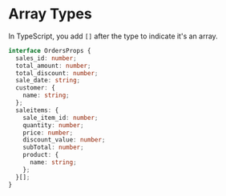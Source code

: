 # Array Types

In TypeScript, you add `[]` after the type to indicate it's an array.

```ts
interface OrdersProps {
  sales_id: number;
  total_amount: number;
  total_discount: number;
  sale_date: string;
  customer: {
    name: string;
  };
  saleitems: {
    sale_item_id: number;
    quantity: number;
    price: number;
    discount_value: number;
    subTotal: number;
    product: {
      name: string;
    };
  }[];
}
```
